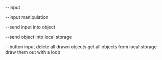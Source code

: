 --input

--input manipulation

--send input into object

--send object into local storage

--button input
        delete all drawn objects
            get all objects from local storage
                draw them out with a loop


